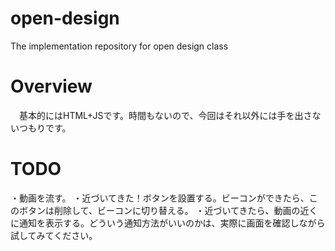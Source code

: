 ﻿# open-design
The implementation repository for open design class

# Overview
　基本的にはHTML+JSです。時間もないので、今回はそれ以外には手を出さないつもりです。

# TODO
・動画を流す。
・近づいてきた！ボタンを設置する。ビーコンができたら、このボタンは削除して、ビーコンに切り替える。
・近づいてきたら、動画の近くに通知を表示する。どういう通知方法がいいのかは、実際に画面を確認しながら試してみてください。
